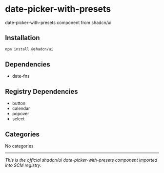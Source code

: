 # date-picker-with-presets

date-picker-with-presets component from shadcn/ui

## Installation

```bash
npm install @shadcn/ui
```

## Dependencies

- date-fns

## Registry Dependencies

- button
- calendar
- popover
- select

## Categories

No categories

---

*This is the official shadcn/ui date-picker-with-presets component imported into SCM registry.*
